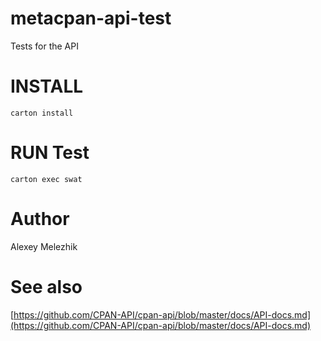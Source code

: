 # metacpan-api-test

Tests for the API

# INSTALL

    carton install

# RUN Test

    carton exec swat

# Author 

Alexey Melezhik 

# See also

[https://github.com/CPAN-API/cpan-api/blob/master/docs/API-docs.md](https://github.com/CPAN-API/cpan-api/blob/master/docs/API-docs.md)

